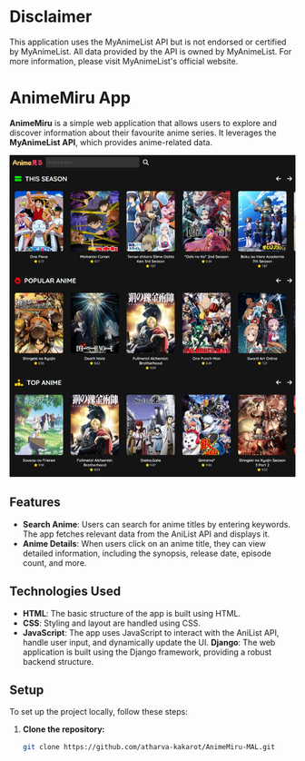 # Disclaimer
This application uses the MyAnimeList API but is not endorsed or certified by MyAnimeList. All data provided by the API is owned by MyAnimeList. For more information, please visit MyAnimeList's official website.

# AnimeMiru App
**AnimeMiru** is a simple web application that allows users to explore and discover information about their favourite anime series. It leverages the **MyAnimeList API**, which provides anime-related data.

![AnimeMiru App](screenshot/screenshot.jpeg)

## Features

- **Search Anime**: Users can search for anime titles by entering keywords. The app fetches relevant data from the AniList API and displays it.
- **Anime Details**: When users click on an anime title, they can view detailed information, including the synopsis, release date, episode count, and more.

## Technologies Used

- **HTML**: The basic structure of the app is built using HTML.
- **CSS**: Styling and layout are handled using CSS.
- **JavaScript**: The app uses JavaScript to interact with the AniList API, handle user input, and dynamically update the UI.
**Django**: The web application is built using the Django framework, providing a robust backend structure.

## Setup

To set up the project locally, follow these steps:

1. **Clone the repository:**

   ```bash
   git clone https://github.com/atharva-kakarot/AnimeMiru-MAL.git
